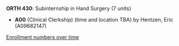 **ORTH 430**: Subinternship in Hand Surgery (7 units)

- **A00** (Clinical Clerkship) (time and location TBA) by Hentzen, Eric (A09682147)

[Enrollment numbers over time](./ORTH430.tsv)
